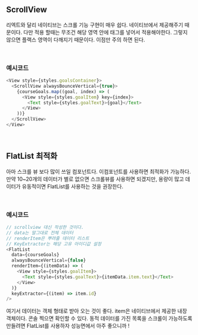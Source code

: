 ## ScrollView

리엑트와 달리 네이티브는 스크롤 기능 구현이 매우 쉽다. 네이티브에서 제공해주기 때문이다. 다만 적용 할때는 무조건 해당 영역 안에 태그를 넣어서 적용해야한다. 그렇지 않으면 플랙스 영역이 다깨지기 때문이다. 이점만 주의 하면 된다.

<br />

### 예시코드

```js
<View style={styles.goalsContainer}>
  <ScrollView alwaysBounceVertical={true}>
    {courseGoals.map((goal, index) => (
      <View style={styles.goalItem} key={index}>
        <Text style={styles.goalText}>{goal}</Text>
      </View>
    ))}
  </ScrollView>
</View>
```

<br />

## FlatList 최적화

아마 스크를 뷰 보다 많이 쓰일 컴포넌트다. 이컴포넌트를 사용하면 최적화가 가능하다. 만약 10~20개의 데이터가 별로 없으면 스크롤뷰를 사용하면 되겠지만, 용량이 많고 데이터가 유동적이면 FlatList를 사용하는 것을 권장한다.

<br />

### 예시코드

```js
// scrollview 대신 작성한 것이다.
// data는 말그대로 전체 데이터
// renderItem은 뿌려줄 데이터 리스트
// KeyExtractor는 해당 고유 아이디값 설정
<FlatList
  data={courseGoals}
  alwaysBounceVertical={false}
  renderItem={(itemData) => (
    <View style={styles.goalItem}>
      <Text style={styles.goalText}>{itemData.item.text}</Text>
    </View>
  )}
  keyExtractor={(item) => item.id}
/>
```

여기서 데이터는 객체 형태로 받아 오는 것이 좋다. item은 네이티브에서 제공한 내장 객체이다. 콘솔 찍으면 확인할 수 있다.
동적 데이터를 가진 목록을 스크롤이 가능하도록 만들려면 FlatList를 사용하자 성능면에서 아주 좋으니까 !

